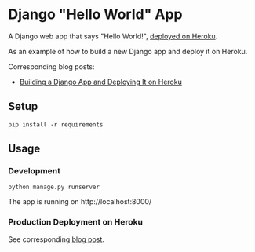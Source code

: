 # Django "Hello World" App

A Django web app that says "Hello World!", [deployed on Heroku](https://django-hello-world-app.herokuapp.com).

As an example of how to build a new Django app and deploy it on Heroku.

Corresponding blog posts:

* [Building a Django App and Deploying It on Heroku](https://stefanbschneider.github.io/blog/django/heroku/github/deployment/2021/01/19/django-heroku.html)

## Setup

```
pip install -r requirements
```

## Usage

### Development

```
python manage.py runserver
```

The app is running on http://localhost:8000/

### Production Deployment on Heroku

See corresponding [blog post](https://stefanbschneider.github.io/blog/django/heroku/github/deployment/2021/01/19/django-heroku.html).
